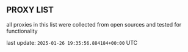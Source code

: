 ## PROXY LIST

all proxies in this list were collected from open sources and tested for functionality

last update: `2025-01-26 19:35:56.884184+00:00` UTC